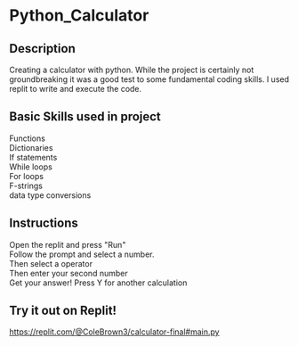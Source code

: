 # Python_Calculator

## Description
Creating a calculator with python. While the project is certainly not groundbreaking it was a good test to some fundamental coding skills. I used replit to write and execute the code.

## Basic Skills used in project
Functions\
Dictionaries\
If statements\
While loops\
For loops\
F-strings\
data type conversions

## Instructions 
Open the replit and press "Run"\
Follow the prompt and select a number.\
Then select a operator\
Then enter your second number\
Get your answer! Press Y for another calculation 

## Try it out on Replit!
https://replit.com/@ColeBrown3/calculator-final#main.py
